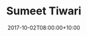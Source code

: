 ---
title: "Sumeet Tiwari"
date: 2017-10-02T08:00:00+10:00
draft: false
image: "images/team/andrea-telatin.jpg"
jobtitle: "Bioinformatician"
quadramurl: "https://www.quadram.ac.uk/people/andrea-telatin"
linkedinurl: "https://www.linkedin.com/in/andreatelatin"
github: "telatin"
promoted: true
weight: 3
layout: team
---